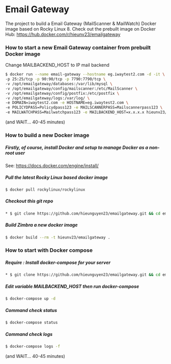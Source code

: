 # Email Gateway
The project to build a Email Gateway (MailScanner & MailWatch) Docker image based on Rocky Linux 8.
Check out the prebuilt image on Docker Hub: https://hub.docker.com/r/hieunv23/emailgateway

### How to start a new Email Gateway container from prebuilt Docker image
Change MAILBACKEND_HOST to IP mail backend
```bash
$ docker run --name email-gateway --hostname eg.iwaytest2.com -d -it \
-p 25:25/tcp -p 90:90/tcp -p 7790:7790/tcp \
-v /opt/emailgateway/databases:/var/lib/mysql \
-v /opt/emailgateway/config/mailscanner:/etc/MailScanner \
-v /opt/emailgateway/config/postfix:/etc/postfix \
-v /opt/emailgateway/logs:/var/log/ \
-e DOMAIN=iwaytest2.com -e HOSTNAME=eg.iwaytest2.com \
-e POLICYDPASS=Policydpass123 -e MAILSCANNERPASS=Mailscannerpass123 \
-e MAILWATCHPASS=Mailwatchpass123 -e MAILBACKEND_HOST=x.x.x.x hieunv23/emailgateway
```
(and WAIT... 40-45 minutes)

### How to build a new Docker image
##### Firstly, of course, install Docker and setup to manage Docker as a non-root user
See: https://docs.docker.com/engine/install/

##### Pull the latest Rocky Linux based docker image
```bash
$ docker pull rockylinux/rockylinux
```
##### Checkout this git repo
```bash
* $ git clone https://github.com/hieunguyen23/emailgateway.git && cd emailgateway
```

##### Build Zimbra a new docker image
```bash
$ docker build --rm -t hieunv23/emailgateway .
```

### How to start with Docker compose
##### Require : Install docker-compose for your server
```bash
* $ git clone https://github.com/hieunguyen23/emailgateway.git && cd emailgateway
```
##### Edit variable MAILBACKEND_HOST then run docker-compose
```bash
$ docker-compose up -d
```
##### Command check status
```bash
$ docker-compose status
```
##### Command check logs
```bash
$ docker-compose logs -f
```
(and WAIT... 40-45 minutes)
